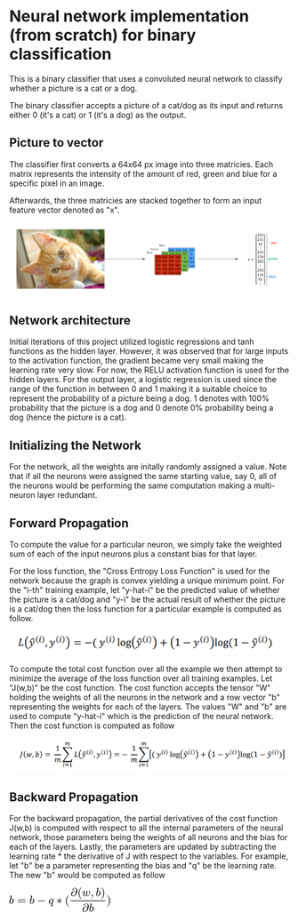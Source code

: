 # Neural network implementation (from scratch) for binary classification
This is a binary classifier that uses a convoluted neural network to classify whether a picture is a cat or a dog.

The binary classifier accepts a picture of a cat/dog as its input and returns either 0 (it's a cat) or 1 (it's a dog) as the output.

## Picture to vector
The classifier first converts a 64x64 px image into three matricies. Each matrix represents the intensity of the amount of red, green and blue for a specific pixel in an image.

Afterwards, the three matricies are stacked together to form an input feature vector denoted as "x".

![Cat To Vector](cat_to_vector.png)

## Network architecture

Initial iterations of this project utilized logistic regressions and tanh functions as the hidden layer. However, it was observed that for large inputs to the activation function, the gradient became very small making the learning rate very slow. For now, the RELU activation function is used for the hidden layers. For the output layer, a logistic regression is used since the range of the function in between 0 and 1 making it a suitable choice to represent the probability of a picture being a dog. 1 denotes with 100% probability that the picture is a dog and 0 denote 0% probability being a dog (hence the picture is a cat).

## Initializing the Network
For the network, all the weights are initally randomly assigned a value. Note that if all the neurons were assigned the same starting value, say 0, all of the neurons would be performing the same computation making a multi-neuron layer redundant.


## Forward Propagation
To compute the value for a particular neuron, we simply take the weighted sum of each of the input neurons plus a constant bias for that layer.


For the loss function, the "Cross Entropy Loss Function" is used for the network because the graph is convex yielding a unique minimum point. For the "i-th" training example, let "y-hat-i" be the predicted value of whether the picture is a cat/dog and "y-i" be the actual result of whether the picture is a cat/dog then the loss function for a particular example is computed as follow.

![Loss function](loss_function.png)

To compute the total cost function over all the example we then attempt to minimize the average of the loss function over all training examples.
Let "J(w,b)" be the cost function. The cost function accepts the tensor "W" holding the weights of all the neurons in the network and a row vector "b" representing the weights for each of the layers. The values "W" and "b" are used to compute "y-hat-i" which is the prediction of the neural network. Then the cost function is computed as follow

![Cost function](cost_function.png)


## Backward Propagation
For the backward propagation, the partial derivatives of the cost function J(w,b) is computed with respect to all the internal parameters of the neural network, those parameters being the weights of all neurons and the bias for each of the layers. Lastly, the parameters are updated by subtracting the learning rate * the derivative of J with respect to the variables.
For example, let "b" be a parameter representing the bias and "q" be the learning rate. The new "b" would be computed as follow

![Updating Variable](rsz_updating_var.jpg)
